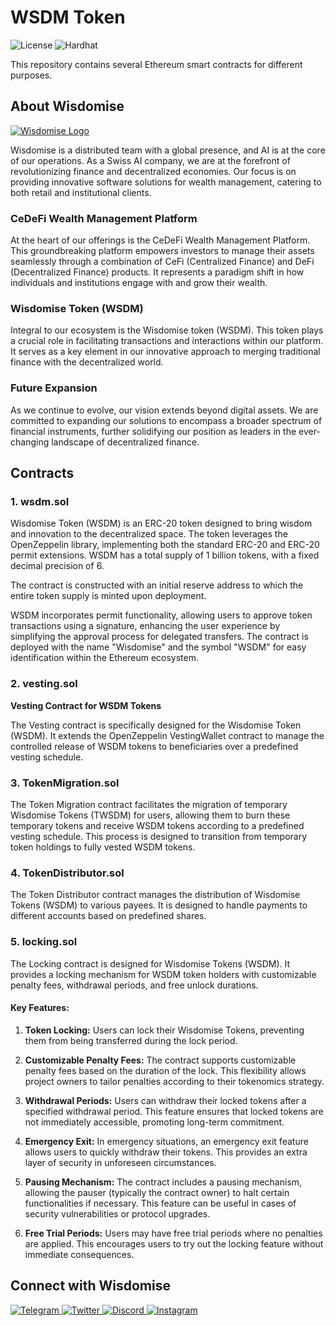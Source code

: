# WSDM Token

![License](https://img.shields.io/badge/License-GPL--3.0-orange)
![Hardhat](https://img.shields.io/badge/hardhat-^2.12-blue)

This repository contains several Ethereum smart contracts for different purposes.
<br/>

## About Wisdomise

[![Wisdomise Logo](https://wisdomise.com/_next/static/media/logo.9e5d16bb.svg)](https://wisdomise.com/)

Wisdomise is a distributed team with a global presence, and AI is at the core of our operations. As a Swiss AI company, we are at the forefront of revolutionizing finance and decentralized economies. Our focus is on providing innovative software solutions for wealth management, catering to both retail and institutional clients.

### CeDeFi Wealth Management Platform

At the heart of our offerings is the CeDeFi Wealth Management Platform. This groundbreaking platform empowers investors to manage their assets seamlessly through a combination of CeFi (Centralized Finance) and DeFi (Decentralized Finance) products. It represents a paradigm shift in how individuals and institutions engage with and grow their wealth.

### Wisdomise Token (WSDM)

Integral to our ecosystem is the Wisdomise token (WSDM). This token plays a crucial role in facilitating transactions and interactions within our platform. It serves as a key element in our innovative approach to merging traditional finance with the decentralized world.

### Future Expansion

As we continue to evolve, our vision extends beyond digital assets. We are committed to expanding our solutions to encompass a broader spectrum of financial instruments, further solidifying our position as leaders in the ever-changing landscape of decentralized finance.

## Contracts

### 1. wsdm.sol

Wisdomise Token (WSDM) is an ERC-20 token designed to bring wisdom and innovation to the decentralized space. The token leverages the OpenZeppelin library, implementing both the standard ERC-20 and ERC-20 permit extensions. WSDM has a total supply of 1 billion tokens, with a fixed decimal precision of 6.

The contract is constructed with an initial reserve address to which the entire token supply is minted upon deployment.

WSDM incorporates permit functionality, allowing users to approve token transactions using a signature, enhancing the user experience by simplifying the approval process for delegated transfers. The contract is deployed with the name "Wisdomise" and the symbol "WSDM" for easy identification within the Ethereum ecosystem.

### 2. vesting.sol

**Vesting Contract for WSDM Tokens**

The Vesting contract is specifically designed for the Wisdomise Token (WSDM). It extends the OpenZeppelin VestingWallet contract to manage the controlled release of WSDM tokens to beneficiaries over a predefined vesting schedule.


### 3. TokenMigration.sol

The Token Migration contract facilitates the migration of temporary Wisdomise Tokens (TWSDM) for users, allowing them to burn these temporary tokens and receive WSDM tokens according to a predefined vesting schedule. This process is designed to transition from temporary token holdings to fully vested WSDM tokens.

### 4. TokenDistributor.sol

The Token Distributor contract manages the distribution of Wisdomise Tokens (WSDM) to various payees. It is designed to handle payments to different accounts based on predefined shares.

### 5. locking.sol

The Locking contract is designed for Wisdomise Tokens (WSDM). It provides a locking mechanism for WSDM token holders with customizable penalty fees, withdrawal periods, and free unlock durations.
#### Key Features:

1. **Token Locking:** Users can lock their Wisdomise Tokens, preventing them from being transferred during the lock period.

2. **Customizable Penalty Fees:** The contract supports customizable penalty fees based on the duration of the lock. This flexibility allows project owners to tailor penalties according to their tokenomics strategy.

3. **Withdrawal Periods:** Users can withdraw their locked tokens after a specified withdrawal period. This feature ensures that locked tokens are not immediately accessible, promoting long-term commitment.

4. **Emergency Exit:** In emergency situations, an emergency exit feature allows users to quickly withdraw their tokens. This provides an extra layer of security in unforeseen circumstances.

5. **Pausing Mechanism:** The contract includes a pausing mechanism, allowing the pauser (typically the contract owner) to halt certain functionalities if necessary. This feature can be useful in cases of security vulnerabilities or protocol upgrades.

6. **Free Trial Periods:** Users may have free trial periods where no penalties are applied. This encourages users to try out the locking feature without immediate consequences.

## Connect with Wisdomise

<div class="contents max-md:grid max-md:grid-cols-2 max-md:gap-3">
  <a class="mt-7 text-base max-md:mt-0" href="https://t.me/+eV_bqtiJbHo5NmI0">
    <img alt="Telegram" src="https://img.shields.io/badge/Telegram-blue?style=for-the-badge&logo=telegram" />
  </a>
  <a class="text-base" href="https://x.com/wisdomise">
    <img alt="Twitter" src="https://img.shields.io/badge/Twitter/X-blue?style=for-the-badge&logo=twitter" />
  </a>
  <a class="text-base" href="https://discord.com/invite/cqxSCGJt7d">
    <img alt="Discord" src="https://img.shields.io/badge/Discord-blue?style=for-the-badge&logo=discord" />
  </a>
  <a class="text-base" href="https://www.instagram.com/wisdomiseai/">
    <img alt="Instagram" src="https://img.shields.io/badge/Instagram-blue?style=for-the-badge&logo=instagram" />
  </a>
</div>